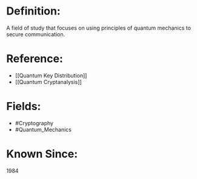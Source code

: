 

# Definition:
A field of study that focuses on using principles of quantum mechanics to secure communication.

# Reference:
- [[Quantum Key Distribution]]
- [[Quantum Cryptanalysis]]

# Fields: 
- #Cryptography
- #Quantum_Mechanics

# Known Since:
1984


